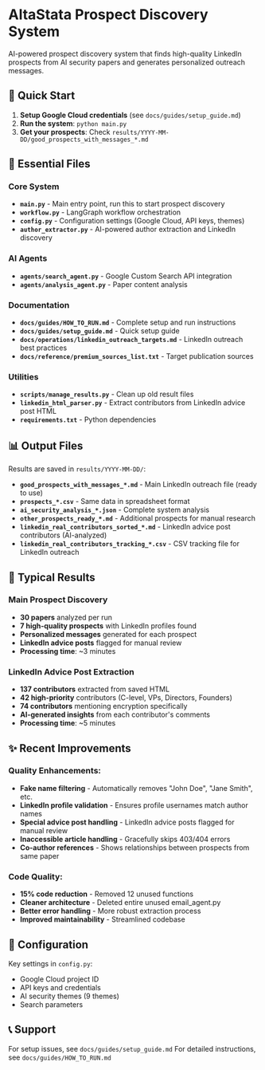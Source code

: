 # AltaStata Prospect Discovery System

AI-powered prospect discovery system that finds high-quality LinkedIn prospects from AI security papers and generates personalized outreach messages.

## 🚀 Quick Start

1. **Setup Google Cloud credentials** (see `docs/guides/setup_guide.md`)
2. **Run the system**: `python main.py`
3. **Get your prospects**: Check `results/YYYY-MM-DD/good_prospects_with_messages_*.md`

## 📁 Essential Files

### Core System
- **`main.py`** - Main entry point, run this to start prospect discovery
- **`workflow.py`** - LangGraph workflow orchestration
- **`config.py`** - Configuration settings (Google Cloud, API keys, themes)
- **`author_extractor.py`** - AI-powered author extraction and LinkedIn discovery

### AI Agents
- **`agents/search_agent.py`** - Google Custom Search API integration
- **`agents/analysis_agent.py`** - Paper content analysis

### Documentation
- **`docs/guides/HOW_TO_RUN.md`** - Complete setup and run instructions
- **`docs/guides/setup_guide.md`** - Quick setup guide
- **`docs/operations/linkedin_outreach_targets.md`** - LinkedIn outreach best practices
- **`docs/reference/premium_sources_list.txt`** - Target publication sources

### Utilities
- **`scripts/manage_results.py`** - Clean up old result files
- **`linkedin_html_parser.py`** - Extract contributors from LinkedIn advice post HTML
- **`requirements.txt`** - Python dependencies

## 📊 Output Files

Results are saved in `results/YYYY-MM-DD/`:
- **`good_prospects_with_messages_*.md`** - Main LinkedIn outreach file (ready to use)
- **`prospects_*.csv`** - Same data in spreadsheet format
- **`ai_security_analysis_*.json`** - Complete system analysis
- **`other_prospects_ready_*.md`** - Additional prospects for manual research
- **`linkedin_real_contributors_sorted_*.md`** - LinkedIn advice post contributors (AI-analyzed)
- **`linkedin_real_contributors_tracking_*.csv`** - CSV tracking file for LinkedIn outreach

## 🎯 Typical Results

### Main Prospect Discovery
- **30 papers** analyzed per run
- **7 high-quality prospects** with LinkedIn profiles found
- **Personalized messages** generated for each prospect
- **LinkedIn advice posts** flagged for manual review
- **Processing time**: ~3 minutes

### LinkedIn Advice Post Extraction
- **137 contributors** extracted from saved HTML
- **42 high-priority** contributors (C-level, VPs, Directors, Founders)
- **74 contributors** mentioning encryption specifically
- **AI-generated insights** from each contributor's comments
- **Processing time**: ~5 minutes

## ✨ Recent Improvements

### **Quality Enhancements:**
- **Fake name filtering** - Automatically removes "John Doe", "Jane Smith", etc.
- **LinkedIn profile validation** - Ensures profile usernames match author names
- **Special advice post handling** - LinkedIn advice posts flagged for manual review
- **Inaccessible article handling** - Gracefully skips 403/404 errors
- **Co-author references** - Shows relationships between prospects from same paper

### **Code Quality:**
- **15% code reduction** - Removed 12 unused functions
- **Cleaner architecture** - Deleted entire unused email_agent.py
- **Better error handling** - More robust extraction process
- **Improved maintainability** - Streamlined codebase

## 🔧 Configuration

Key settings in `config.py`:
- Google Cloud project ID
- API keys and credentials
- AI security themes (9 themes)
- Search parameters

## 📞 Support

For setup issues, see `docs/guides/setup_guide.md`
For detailed instructions, see `docs/guides/HOW_TO_RUN.md`